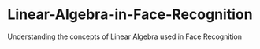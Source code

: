 # Linear-Algebra-in-Face-Recognition
Understanding the concepts of Linear Algebra used in Face Recognition
